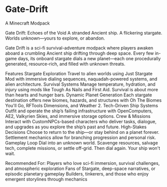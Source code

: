 # Gate-Drift

A Minecraft Modpack

Gate Drift: Echoes of the Void
A stranded Ancient ship. A flickering stargate. Worlds unknown—yours to explore, or abandon.

Gate Drift is a sci-fi survival-adventure modpack where players awaken aboard a crumbling Ancient ship drifting through deep space. Every few in-game days, its onboard stargate dials a new planet—each one procedurally generated, resource-rich, and filled with unknown threats.

Features
Stargate Exploration
Travel to alien worlds using Just Stargate Mod with immersive dialing sequences, naquadah-powered systems, and alien architecture.
Survival Systems
Manage temperature, hydration, and injury using mods like Tough As Nails and First Aid. Survival is about more than hearts and hunger bars.
Dynamic Planet Generation
Each stargate destination offers new biomes, hazards, and structures with Oh The Biomes You'll Go, RFTools Dimensions, and Weather 2.
Tech-Driven Ship Systems
Outfit and operate the ship’s failing infrastructure with OpenComputers, AE2, Valkyrien Skies, and immersive storage options.
Crew & Missions
Interact with CustomNPCs-based characters who deliver tasks, dialogue, and upgrades as you explore the ship’s past and future.
High-Stakes Decisions
Choose to return to the ship—or stay behind on a planet forever. Settlement mechanics allow for branching progression and personal risk.
Gameplay Loop
Dial into an unknown world. Scavenge resources, salvage tech, complete missions, or settle off-grid. Then dial again. Your ship won't wait.

Recommended For:
Players who love sci-fi immersion, survival challenges, and atmospheric exploration
Fans of Stargate, deep-space narratives, or episodic planetary gameplay
Builders, tinkerers, and those who enjoy emergent storylines through mechanics
